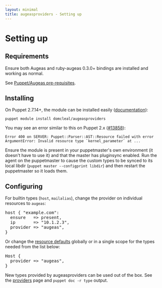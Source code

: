 ```yaml
---
layout: minimal
title: augeasproviders - Setting up
---
```


# Setting up

## Requirements

Ensure both Augeas and ruby-augeas 0.3.0+ bindings are installed and working as
normal.

See [Puppet/Augeas pre-requisites](http://projects.puppetlabs.com/projects/puppet/wiki/Puppet_Augeas#Pre-requisites).

## Installing

On Puppet 2.7.14+, the module can be installed easily ([documentation](http://docs.puppetlabs.com/puppet/2.7/reference/modules_installing.html)):

    puppet module install domcleal/augeasproviders

You may see an error similar to this on Puppet 2.x ([#13858](http://projects.puppetlabs.com/issues/13858)):

    Error 400 on SERVER: Puppet::Parser::AST::Resource failed with error ArgumentError: Invalid resource type `kernel_parameter` at ...

Ensure the module is present in your puppetmaster's own environment (it doesn't
have to use it) and that the master has pluginsync enabled.  Run the agent on
the puppetmaster to cause the custom types to be synced to its local libdir
(`puppet master --configprint libdir`) and then restart the puppetmaster so it
loads them.

## Configuring

For builtin types (`host`, `mailalias`), change the provider on individual resources to `augeas`:

<pre>
host { "example.com":
  ensure   => present,
  ip       => "10.1.2.3",
  provider => "augeas",
}
</pre>

Or change the [resource
defaults](http://docs.puppetlabs.com/puppet/2.7/reference/lang_defaults.html)
globally or in a single scope for the types needed from the list below:

<pre>
Host {
  provider => "augeas",
}
</pre>

New types provided by augeasproviders can be used out of the box.  See the <a
href="/providers/">providers</a> page and `puppet doc -r type` output.
